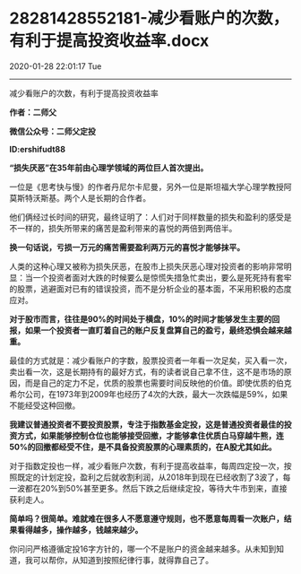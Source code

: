 # 28281428552181-减少看账户的次数，有利于提高投资收益率.docx

2020-01-28 22:01:17 Tue

----

减少看账户的次数，有利于提高投资收益率

__作者：二师父__

__微信公众号：二师父定投__

__ID:ershifudt88__

__“损失厌恶”在35年前由心理学领域的两位巨人首次提出。__

一位是《思考快与慢》的作者丹尼尔卡尼曼，另外一位是斯坦福大学心理学教授阿莫斯特沃斯基。两个人是长期的合作者。

他们俩经过长时间的研究，最终证明了：人们对于同样数量的损失和盈利的感受是不一样的，损失所带来的痛苦是盈利带来的喜悦的两倍到两倍半。

__换一句话说，亏损一万元的痛苦需要盈利两万元的喜悦才能够抹平。__

人类的这种心理又被称为损失厌恶，在股市上损失厌恶心理对投资者的影响非常明显：当一个投资者面对大跌的时候要么是惊慌失措急忙卖出，要么是死死持有套牢的股票，逃避面对已有的错误投资，而不是分析企业的基本面，不采用积极的态度应对。

__对于股市而言，往往是90%的时间处于横盘，10%的时间才能够发生主要的回报，如果一个投资者一直盯着自己的账户反复盘算自己的盈亏，最终恐惧会越来越重。__

最佳的方式就是：减少看账户的字数，股票投资者一年看一次足矣，买入看一次，卖出看一次，这是长期持有的最好方式，有的读者说自己拿不住，这不是市场的原因，而是自己的定力不足，优质的股票也需要时间反映他的价值。即使优质的伯克希尔公司，在1973年到2009年也经历了4次的大跌，最大一次跌幅是59%，如果不能经受这种回撤。

__我建议普通投资者不要投资股票，专注于指数基金定投，这是普通投资者最佳的投资方式，如果能够控制仓位也能够接受回撤，才能够拿住优质白马穿越牛熊，连50%的回撤都经受不住，是不具备投资股票的心理素质的，在A股尤其如此。__

对于指数定投也一样，减少看账户次数，有利于提高收益率，每周四定投一次，按照既定的计划定投，盈利之后就收割利润，从2018年到现在已经收割了3波了，每一波都在20%到50%甚至更多。然后下跌之后继续定投，等待大牛市到来，直接获利走人。

__简单吗？很简单。难就难在很多人不愿意遵守规则，也不愿意每周看一次账户，结果看得越多，操作越多，钱越来越少。__

你问问严格遵循定投16字方针的，哪一个不是账户的资金越来越多。从未知到知道，我可以帮你，从知道到按照纪律行事，就得靠自己了。


